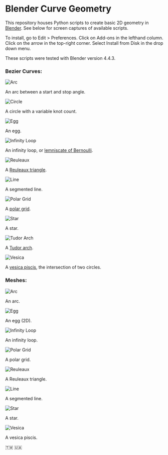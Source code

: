 # Blender Curve Geometry

This repository houses Python scripts to create basic 2D geometry in [Blender](https://www.blender.org/). See below for screen captures of available scripts.

To install, go to Edit > Preferences. Click on Add-ons in the lefthand column. Click on the arrow in the top-right corner. Select Install from Disk in the drop down menu.

These scripts were tested with Blender version 4.4.3.

### Bezier Curves:

![Arc](screenCaps/curves/curveArc.png)

An arc between a start and stop angle.

![Circle](screenCaps/curves/curveCircle.png)

A circle with a variable knot count.

![Egg](screenCaps/curves/curveEgg.png)

An egg.

![Infinity Loop](screenCaps/curves/infinityLoop.png)

An infinity loop, or [lemniscate of Bernoulli](https://en.wikipedia.org/wiki/Lemniscate_of_Bernoulli).

![Reuleaux](screenCaps/curves/curveReuleaux.png)

A [Reuleaux triangle](https://en.wikipedia.org/wiki/Reuleaux_triangle).

![Line](screenCaps/curves/curveLine.png)

A segmented line.

![Polar Grid](screenCaps/curves/polarGrid.png)

A [polar grid](https://en.wikipedia.org/wiki/Polar_coordinate_system).

![Star](screenCaps/curves/curveStar.png)

A star.

![Tudor Arch](screenCaps/curves/curveTudorArch.png)

A [Tudor arch](https://en.wikipedia.org/wiki/Four-centred_arch).

![Vesica](screenCaps/curves/curveVesica.png)

A [vesica piscis](https://en.wikipedia.org/wiki/Vesica_piscis), the intersection of two circles.
  
### Meshes:

![Arc](screenCaps/meshes/meshArc.png)

An arc.

![Egg](screenCaps/meshes/meshEgg.png)

An egg (2D).

![Infinity Loop](screenCaps/meshes/meshInfinityLoop.png)

An infinity loop.

![Polar Grid](screenCaps/meshes/meshPolarGrid.png)

A polar grid.

![Reuleaux](screenCaps/meshes/meshReuleaux.png)

A Reuleaux triangle.

![Line](screenCaps/meshes/meshLine.png)

A segmented line.

![Star](screenCaps/meshes/meshStar.png)

A star.

![Vesica](screenCaps/meshes/meshVesica.png)

A vesica piscis.

🇹🇼 🇺🇦
